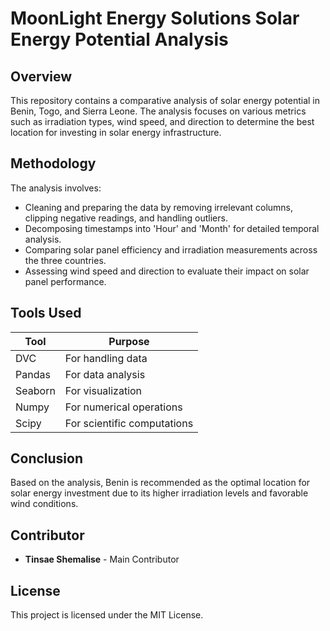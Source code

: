 # MoonLight Energy Solutions Solar Energy Potential Analysis

## Overview

This repository contains a comparative analysis of solar energy potential in Benin, Togo, and Sierra Leone. The analysis focuses on various metrics such as irradiation types, wind speed, and direction to determine the best location for investing in solar energy infrastructure.

## Methodology

The analysis involves:

- Cleaning and preparing the data by removing irrelevant columns, clipping negative readings, and handling outliers.
- Decomposing timestamps into 'Hour' and 'Month' for detailed temporal analysis.
- Comparing solar panel efficiency and irradiation measurements across the three countries.
- Assessing wind speed and direction to evaluate their impact on solar panel performance.

## Tools Used

| Tool    | Purpose                     |
| ------- | --------------------------- |
| DVC     | For handling data           |
| Pandas  | For data analysis           |
| Seaborn | For visualization           |
| Numpy   | For numerical operations    |
| Scipy   | For scientific computations |

## Conclusion

Based on the analysis, Benin is recommended as the optimal location for solar energy investment due to its higher irradiation levels and favorable wind conditions.

## Contributor

- **Tinsae Shemalise** - Main Contributor

## License

This project is licensed under the MIT License.
